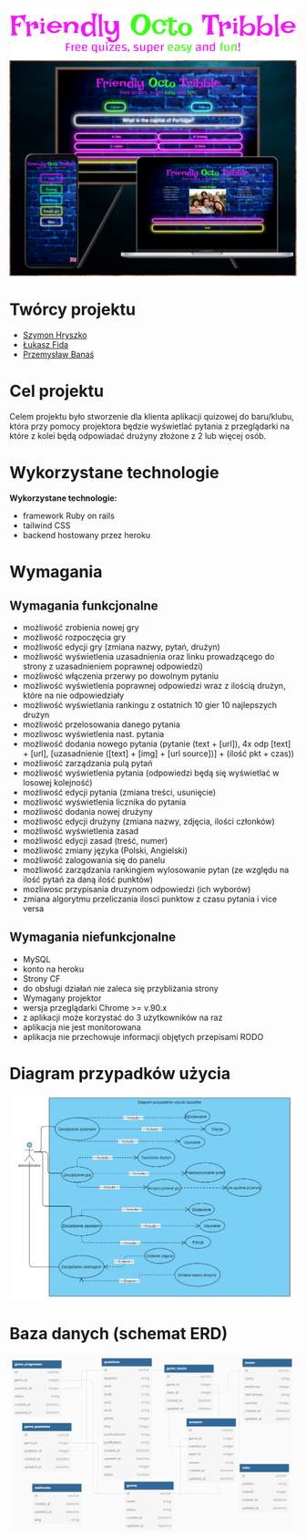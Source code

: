 ![mockup](app/assets/images/logo.png)
![mockup](README-assets/mockup.jpg)

# Twórcy projektu

- [Szymon Hryszko](https://github.com/Shirobachi)
- [Łukasz Fida](https://github.com/Fidek-creator/)
- [Przemysław Banaś](https://github.com/fisurek)

# Cel projektu

Celem projektu było stworzenie dla klienta aplikacji quizowej do baru/klubu, która przy pomocy projektora będzie wyświetlać pytania z przeglądarki na które z kolei będą odpowiadać drużyny złożone z 2 lub więcej osób.

# Wykorzystane technologie


**Wykorzystane technologie:**

- framework Ruby on rails
- tailwind CSS
- backend hostowany przez heroku

# Wymagania

## Wymagania funkcjonalne

- możliwość zrobienia nowej gry
- możliwość rozpoczęcia gry
- możliwość edycji gry (zmiana nazwy, pytań, drużyn)
- możliwość wyświetlenia uzasadnienia  oraz linku prowadzącego do strony z uzasadnieniem poprawnej odpowiedzi)
- możliwość włączenia przerwy po dowolnym pytaniu
- możliwość wyświetlenia poprawnej odpowiedzi wraz z ilością drużyn, które na nie odpowiedziały
- możliwość wyświetlania rankingu z ostatnich 10 gier 10 najlepszych drużyn
- możliwość przelosowania danego pytania
- mozliwosc wyświetlenia nast. pytania
- możliwość dodania nowego pytania (pytanie (text + [url]), 4x odp [text] + [url], [uzasadnienie ([text] + [img] + [url source])] + (ilość pkt + czas))
- możliwość zarządzania pulą pytań
- możliwość wyświetlenia pytania (odpowiedzi będą się wyświetlać w losowej kolejność)
- możliwość edycji pytania (zmiana treści, usunięcie)
- możliwość wyświetlenia licznika do pytania
- możliwość dodania nowej drużyny
- możliwość edycji drużyny (zmiana nazwy, zdjęcia, ilości członków)
- możliwość wyświetlenia zasad
- możliwość edycji zasad (treść, numer)
- możliwość zmiany języka (Polski, Angielski)
- możliwość zalogowania się do panelu
- możliwość zarządzania rankingiem wylosowanie pytan (ze względu na ilość pytań za daną ilość punktów)
- mozliwosc przypisania druzynom odpowiedzi (ich wyborów)
- zmiana algorytmu przeliczania ilosci punktow z czasu pytania i vice versa

## Wymagania niefunkcjonalne

- MySQL
- konto na heroku
- Strony CF
- do obsługi działań nie zaleca się przybliżania strony
- Wymagany projektor
- wersja przeglądarki Chrome >= v.90.x
- z aplikacji może korzystać do 3 użytkowników na raz
- aplikacja nie jest monitorowana
- aplikacja nie przechowuje informacji objętych przepisami RODO

# Diagram przypadków użycia

![Untitled](README-assets/usecase.png)
# Baza danych (schemat ERD)

![schemat bazy danych.png](README-assets/schemat_bazy_danych.png)
